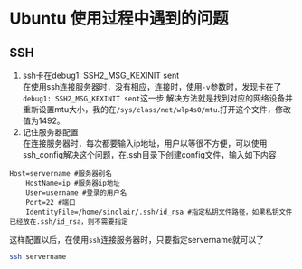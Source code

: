 # Ubuntu 使用过程中遇到的问题

## SSH 
1. ssh卡在debug1: SSH2_MSG_KEXINIT sent  
在使用ssh连接服务器时，没有相应，连接时，使用`-v`参数时，发现卡在了`debug1: SSH2_MSG_KEXINIT sent`这一步
解决方法就是找到对应的网络设备并重新设置mtu大小，我的在`/sys/class/net/wlp4s0/mtu`.打开这个文件，修改值为1492。
2. 记住服务器配置  
在连接服务器时，每次都要输入ip地址，用户以等很不方便，可以使用ssh_config解决这个问题，在.ssh目录下创建config文件，输入如下内容
```
Host=servername #服务器别名
	HostName=ip #服务器ip地址
	User=username #登录的用户名
	Port=22 #端口
	IdentityFile=/home/sinclair/.ssh/id_rsa #指定私钥文件路径，如果私钥文件已经放在.ssh/id_rsa，则不需要指定
```
这样配置以后，在使用`ssh`连接服务器时，只要指定servername就可以了
```bash
ssh servername
```
